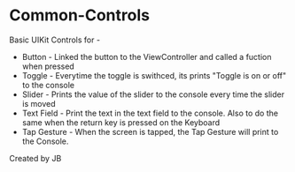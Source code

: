 # Common-Controls

Basic UIKit Controls for -

* Button - Linked the button to the ViewController and called a fuction when pressed 
* Toggle - Everytime the toggle is swithced, its prints "Toggle is on or off" to the console 
* Slider - Prints the value of the slider to the console every time the slider is moved 
* Text Field - Print the text in the text field to the console. Also to do the same when the return key is pressed on the Keyboard  
* Tap Gesture - When the screen is tapped, the Tap Gesture will print to the Console. 


Created by JB 

